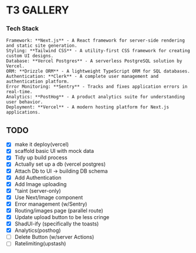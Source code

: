 # T3 GALLERY
 ### Tech Stack

    Framework: **Next.js** - A React framework for server-side rendering and static site generation.
    Styling: **Tailwind CSS** - A utility-first CSS framework for creating custom UI designs.
    Database: **Vercel Postgres** - A serverless PostgreSQL solution by Vercel.
    ORM: **Drizzle ORM** - A lightweight TypeScript ORM for SQL databases.
    Authentication: **Clerk** - A complete user management and authentication platform.
    Error Monitoring: **Sentry** - Tracks and fixes application errors in real-time.
    Analytics: **PostHog** - A product analytics suite for understanding user behavior.
    Deployment: **Vercel** - A modern hosting platform for Next.js applications.

## TODO

- [x] make it deploy(vercel)
- [x] scaffold basic UI with mock data
- [x] Tidy up build process
- [x] Actually set up a db (vercel postgres)
- [x] Attach Db to UI -> building DB schema
- [x] Add Authentication
- [x] Add Image uploading
- [x] "taint (server-only)
- [x] Use Next/Image component
- [x] Error management (w/Sentry)
- [x] Routing/images page (parallel route)
- [x] Update upload button to be less cringe
- [x] ShadUI-ify (specifically the toasts)
- [x] Analytics(posthog)
- [ ] Delete Button (w/server Actions)
- [ ] Ratelimiting(upstash)
